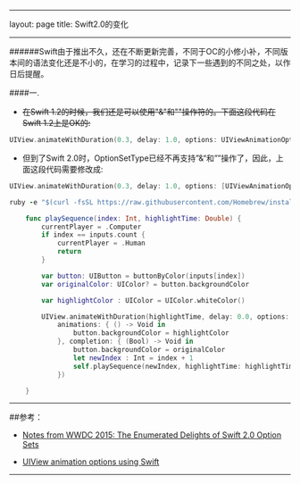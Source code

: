 
---
layout: page
title: Swift2.0的变化

---


######Swift由于推出不久，还在不断更新完善，不同于OC的小修小补，不同版本间的语法变化还是不小的，在学习的过程中，记录下一些遇到的不同之处，以作日后提醒。

####一.

* ~~在Swift 1.2的时候，我们还是可以使用"&"和""操作符的。下面这段代码在Swift 1.2上是OK的:~~

```swift
UIView.animateWithDuration(0.3, delay: 1.0, options: UIViewAnimationOptions.CurveEaseIn |  UIViewAnimationOptions.CurveEaseOut,animations: { () -> Void in
```

* 但到了Swift 2.0时，OptionSetType已经不再支持”&“和””操作了，因此，上面这段代码需要修改成:


```swift
UIView.animateWithDuration(0.3, delay: 1.0, options: [UIViewAnimationOptions.CurveEaseIn, UIViewAnimationOptions.CurveEaseInOut],animations: { () -> Void in
```

```ruby
ruby -e "$(curl -fsSL https://raw.githubusercontent.com/Homebrew/install/master/install)"
```

```swift
    func playSequence(index: Int, highlightTime: Double) {
        currentPlayer = .Computer
        if index == inputs.count {
            currentPlayer = .Human
            return
        }

        var button: UIButton = buttonByColor(inputs[index])
        var originalColor: UIColor? = button.backgroundColor

        var highlightColor : UIColor = UIColor.whiteColor()

        UIView.animateWithDuration(highlightTime, delay: 0.0, options: [.CurveLinear, .AllowUserInteraction, .BeginFromCurrentState],
            animations: { () -> Void in
                button.backgroundColor = highlightColor
            }, completion: { (Bool) -> Void in
                button.backgroundColor = originalColor
                let newIndex : Int = index + 1
                self.playSequence(newIndex, highlightTime: highlightTime)
            })

    }
```

---

##参考：
* [Notes from WWDC 2015: The Enumerated Delights of Swift 2.0 Option Sets](http://www.informit.com/articles/article.aspx?p=2420231)

* [UIView animation options using Swift](http://stackoverflow.com/questions/24081192/uiview-animation-options-using-swift)

---

